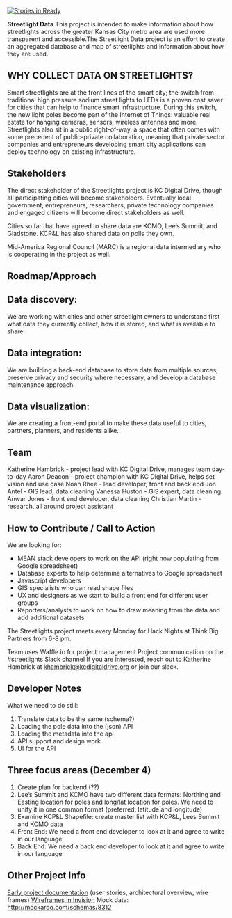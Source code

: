 [![Stories in Ready](https://badge.waffle.io/codeforkansascity/streetlights.png?label=ready&title=Ready)](http://waffle.io/codeforkansascity/streetlights)

**Streetlight Data**
This project is intended to make information about how streetlights across the greater Kansas City metro area are used more transparent and accessible.The Streetlight Data project is an effort to create an aggregated database and map of streetlights and information about how they are used.

## WHY COLLECT DATA ON STREETLIGHTS?
Smart streetlights are at the front lines of the smart city; the switch from traditional high pressure sodium street lights to LEDs is a proven cost saver for cities that can help to finance smart infrastructure. During this switch, the new light poles become part of the Internet of Things: valuable real estate for hanging cameras, sensors, wireless antennas and more. Streetlights also sit in a public right-of-way, a space that often comes with some precedent of public-private collaboration, meaning that private sector companies and entrepreneurs developing smart city applications can deploy technology on existing infrastructure.

## Stakeholders
The direct stakeholder of the Streetlights project is KC Digital Drive, though all participating cities will become stakeholders. Eventually local government, entrepreneurs, researchers, private technology companies and engaged citizens will become direct stakeholders as well.

Cities so far that have agreed to share data are KCMO, Lee’s Summit, and Gladstone. KCP&L has also shared data on polls they own.

Mid-America Regional Council (MARC) is a regional data intermediary who is cooperating in the project as well.
 
## Roadmap/Approach
## Data discovery:
We are working with cities and other streetlight owners to understand first what data they currently collect, how it is stored, and what is available to share.
## Data integration:
We are building a back-end database to store data from multiple sources, preserve privacy and security where necessary, and develop a database maintenance approach.
## Data visualization:
We are creating a front-end portal to make these data useful to cities, partners, planners, and residents alike.

## Team
Katherine Hambrick - project lead with KC Digital Drive, manages team day-to-day
Aaron Deacon - project champion with KC Digital Drive, helps set vision and use case
Noah Rhee - lead developer, front and back end
Jon Antel - GIS lead, data cleaning
Vanessa Huston - GIS expert, data cleaning
Anwar Jones - front end developer, data cleaning 
Christian Martin - research, all around project assistant

## How to Contribute / Call to Action

We are looking for:

- MEAN stack developers to work on the API (right now populating from Google spreadsheet)
- Database experts to help determine alternatives to Google spreadsheet
- Javascript developers
- GIS specialists who can read shape files 
- UX and designers as we start to build a front end for different user groups
- Reporters/analysts to work on how to draw meaning from the data and add additional datasets

The Streetlights project meets every Monday for Hack Nights at Think Big Partners from 6-8 pm.

Team uses Waffle.io for project management
Project communication on the #streetlights Slack channel
If you are interested, reach out to Katherine Hambrick at khambrick@kcdigitaldrive.org or join our slack.

## Developer Notes

What we need to do still:
1. Translate data to be the same (schema?)
2. Loading the pole data into the (json) API
3. Loading the metadata into the api
4. API support and design work
5. UI for the API

## Three focus areas (December 4)

1. Create plan for backend (??)
2. Lee’s Summit and KCMO have two different data formats: Northing and Easting location for poles and long/lat location for poles. We need to unify it in one common format (preferred: latitude and longitude)
3. Examine KCP&L Shapefile: create master list with KCP&L, Lees Summit and KCMO data
4. Front End: We need a front end developer to look at it and agree to write in our language
5. Back End: We need a back end developer to look at it and agree to write in our language

## Other Project Info
[Early project documentation](https://docs.google.com/document/d/1DvKDwWAW4RG9BuqUZm0R8CA9r9atJB-fcClTVaI1SME/edit) (user stories, architectural overview, wire frames)
[Wireframes in Invision](https://projects.invisionapp.com/share/EWDS5MP67#/screens) 
Mock data: http://mockaroo.com/schemas/8312


